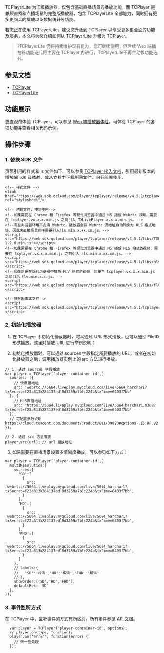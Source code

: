 ﻿TCPlayerLite 为旧版播放器，仅包含基础直播场景的播放功能，而 TCPlayer 是兼顾直播和点播场景的完整版播放器，包含 TCPlayerLite 全部能力，同时拥有更多更强大的播放以及数据统计等功能。

若您正在使用 TCPlayerLite，建议您升级到 TCPlayer 以享受更多更全面的功能及服务，本文将为您介绍如何从 TCPlayerLite 升级为 TCPlayer。

>?TCPlayerLite 仍将持续维护现有能力，您可继续使用，但后续 Web 端播放器功能迭代将主要在 TCPlayer 内进行，TCPlayerLite不再主动做功能迭代。

## 参见文档
- [TCPlayer](https://cloud.tencent.com/document/product/881/30818)
- [TCPlayerLite](https://cloud.tencent.com/document/product/881/20207)

## 功能展示
更直观的体验 TCPlayer，可以参见 [Web 端播放器体验](https://tcplayer.vcube.tencent.com/)，可体验 TCPlayer 的各项功能并查看相关代码示例。


## 操作步骤

### 1. 替换 SDK 文件

页面引用的样式和 js 文件如下，可以参见 [TCPlayer 接入文档](https://cloud.tencent.com/document/product/881/30818)，引用最新版本的播放器 sdk 及依赖，或从文档中下载所需文件，自行部署使用。

```
<!-- 样式文件 -->
<link href="https://web.sdk.qcloud.com/player/tcplayer/release/v4.5.1/tcplayer.min.css" rel="stylesheet"/>
  
<!-- 依赖文件，按需使用-->  
<!--如果需要在 Chrome 和 Firefox 等现代浏览器中通过 H5 播放 Webrtc 视频，需要在 tcplayer.vx.x.x.min.js 之前引入 TXLivePlayer-x.x.x.min.js。-->
<!--有些浏览器环境不支持 Webrtc，播放器会将 Webrtc 流地址自动转换为 HLS 格式地址，因此快直播场景同样需要引入hls.min.x.xx.xm.js。-->
<script src="https://web.sdk.qcloud.com/player/tcplayer/release/v4.5.1/libs/TXLivePlayer-1.2.0.min.js"></script>
<!--如果需要在 Chrome 和 Firefox 等现代浏览器中通过 H5 播放 HLS 格式的视频，需要在 tcplayer.vx.x.x.min.js 之前引入 hls.min.x.xx.xm.js。-->
<script src="https://web.sdk.qcloud.com/player/tcplayer/release/v4.5.1/libs/hls.min.0.13.2m.js"></script>
<!--如果需要在现代浏览器中播放 FLV 格式的视频，需要在 tcplayer.vx.x.x.min.js 之前引入 flv.min.x.x.js。-->
<script src="https://web.sdk.qcloud.com/player/tcplayer/release/v4.5.1/libs/flv.min.1.5.js"></script>

<!--播放器脚本文件-->
<script src="https://web.sdk.qcloud.com/player/tcplayer/release/v4.5.1/tcplayer.v4.5.1.min.js"></script>
```

### 2. 初始化播放器
1. 在 TCPlayer 中初始化播放器时，可以通过 URL 形式播放，也可以通过 FileID 形式播放。这里对播放 URL 进行举例说明：
 
2. 初始化播放器时，可以通过 sources 字段指定所要播放的 URL，或者在初始化播放器之后，调用播放器实例上的 src 方法进行播放。
```
// 1. 通过 sources 字段播放
var player = TCPlayer('player-container-id',{
  sources: [{
    // 快直播地址
    src: 'webrtc://5664.liveplay.myqcloud.com/live/5664_harchar1?txSecret=f22a813b284137ed10d3259a7b5c224b&txTime=6403f7bb'
  }, {
    // HLS直播地址
    src: 'https://5664.liveplay.myqcloud.com/live/5664_harchar1.m3u8?txSecret=f22a813b284137ed10d3259a7b5c224b&txTime=6403f7bb'
  }],
  // 可配置参数说明 https://cloud.tencent.com/document/product/881/30820#options-.E5.8F.82.E6.95.B0.E5.88.97.E8.A1.A8
});

// 2. 通过 src 方法播放
player.src(url); // url 播放地址
```

3. 如果需要在直播场景设置多清晰度播放，可以参见如下方式：
```
var player = TCPlayer('player-container-id',{
  multiResolution:{
    sources:{
      'SD':[
        {
          src: 'webrtc://5664.liveplay.myqcloud.com/live/5664_harchar1?txSecret=f22a813b284137ed10d3259a7b5c224b&txTime=6403f7bb',
        }
      ],
      'HD':[
        {
          src: 'webrtc://5664.liveplay.myqcloud.com/live/5664_harchar1?txSecret=f22a813b284137ed10d3259a7b5c224b&txTime=6403f7bb',
        }
      ],
      'FHD':[
        {
          src: 'webrtc://5664.liveplay.myqcloud.com/live/5664_harchar1?txSecret=f22a813b284137ed10d3259a7b5c224b&txTime=6403f7bb',
        }
      ]
    },
    // labels:{
    //   'SD':'标清','HD':'高清','FHD':'超清'
    // },
    showOrder:['SD','HD','FHD'],
    defaultRes: 'SD'
  },
});

```

### 3. 事件监听方式
在 TCPlayer 中，监听事件的方式有所区别，所有事件参见 [API 文档](https://cloud.tencent.com/document/product/881/30820#.E4.BA.8B.E4.BB.B6)。
```
  var player = TCPlayer('player-container-id', options);
  // player.on(type, function);
  player.on('error', function(error) {
    // 做一些处理
  });
```










